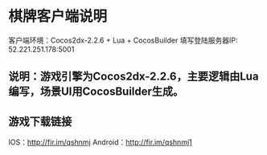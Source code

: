 # 棋牌客户端说明

客户端环境：Cocos2dx-2.2.6 + Lua + CocosBuilder
填写登陆服务器IP: 52.221.251.178:5001

说明：游戏引擎为Cocos2dx-2.2.6，主要逻辑由Lua编写，场景UI用CocosBuilder生成。
---

## 游戏下载链接
IOS：http://fir.im/qshnmj
Android：http://fir.im/qshnmj1
